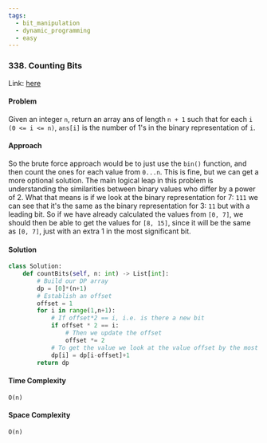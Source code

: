 ```yaml
---
tags:
  - bit_manipulation
  - dynamic_programming
  - easy
---
```


### 338. Counting Bits

Link: [here](https://leetcode.com/problems/counting-bits/description/)

#### Problem
Given an integer `n`, return an array ans of length `n + 1` such that for each `i (0 <= i <= n)`, `ans[i]` is the number of 1's in the binary representation of `i`.

#### Approach
So the brute force approach would be to just use the `bin()` function, and then count the ones for each value from `0...n`. This is fine, but we can get a more optional solution.
The main logical leap in this problem is understanding the similarities between binary values who differ by a power of 2. What that means is if we look at the binary representation for 7: `111` we can see that it's the same as the binary representation for 3: `11` but with a leading bit. So if we have already calculated the values from `[0, 7]`, we should then be able to get the values for `[8, 15]`, since it will be the same as `[0, 7]`, just with an extra 1 in the most significant bit.

#### Solution
```python 
class Solution:
    def countBits(self, n: int) -> List[int]:
        # Build our DP array
        dp = [0]*(n+1)
        # Establish an offset
        offset = 1
        for i in range(1,n+1):
            # If offset*2 == i, i.e. is there a new bit 
            if offset * 2 == i:
                # Then we update the offset
                offset *= 2
            # To get the value we look at the value offset by the most significant bit + 1
            dp[i] = dp[i-offset]+1
        return dp
```

#### Time Complexity
`O(n)`

#### Space Complexity
`O(n)`

